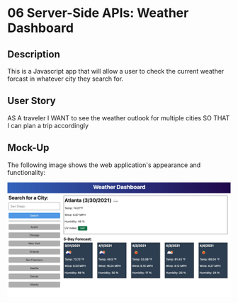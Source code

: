 # 06 Server-Side APIs: Weather Dashboard

## Description

This is a Javascript app that will allow a user to check the current weather forcast in whatever city they search for. 

## User Story

AS A traveler
I WANT to see the weather outlook for multiple cities
SO THAT I can plan a trip accordingly

## Mock-Up

The following image shows the web application's appearance and functionality:

![The weather app includes a search option, a list of cities, and a five-day forecast and current weather conditions for Atlanta.](./Assets/06-server-side-apis-homework-demo.png)




